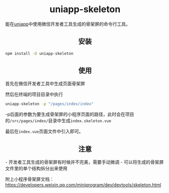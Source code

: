 <div align="center">
  <h1>uniapp-skeleton</h1>
</div>

能在[uniapp](https://github.com/dcloudio/uni-app)中使用微信开发者工具生成的骨架屏的命令行工具。


<h2 align="center">安装</h2>

```bash
npm install -D uniapp-skeleton
```

<h2 align="center">使用</h2>
首先在微信开发者工具中生成页面骨架屏

然后在终端的项目目录中执行
```bash
uniapp-skeleton -p "/pages/index/index"
```
-p后面的参数为要生成骨架屏的小程序页面的路径，此时会在项目的`/src/pages/index/`目录中生成`index.skeleton.vue`

最后在`index.vue`页面文件中引入即可。

<h2 align="center">注意</h2>
- 开发者工具生成的骨架屏有时候并不完美，需要手动微调
- 可以将生成的骨架屏文件里的单个结构拆分出来使用
  



附上小程序骨架屏文档：https://developers.weixin.qq.com/miniprogram/dev/devtools/skeleton.html

